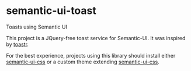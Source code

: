 # semantic-ui-toast

Toasts using Semantic UI

This project is a JQuery-free toast service for Semantic-UI.
It was inspired by [toastr](https://github.com/CodeSeven/toastr).

For the best experience, projects using this library should install either [semantic-ui-css](https://www.npmjs.com/package/semantic-ui-css) or a custom theme extending [semantic-ui-css](https://www.npmjs.com/package/semantic-ui-css).
